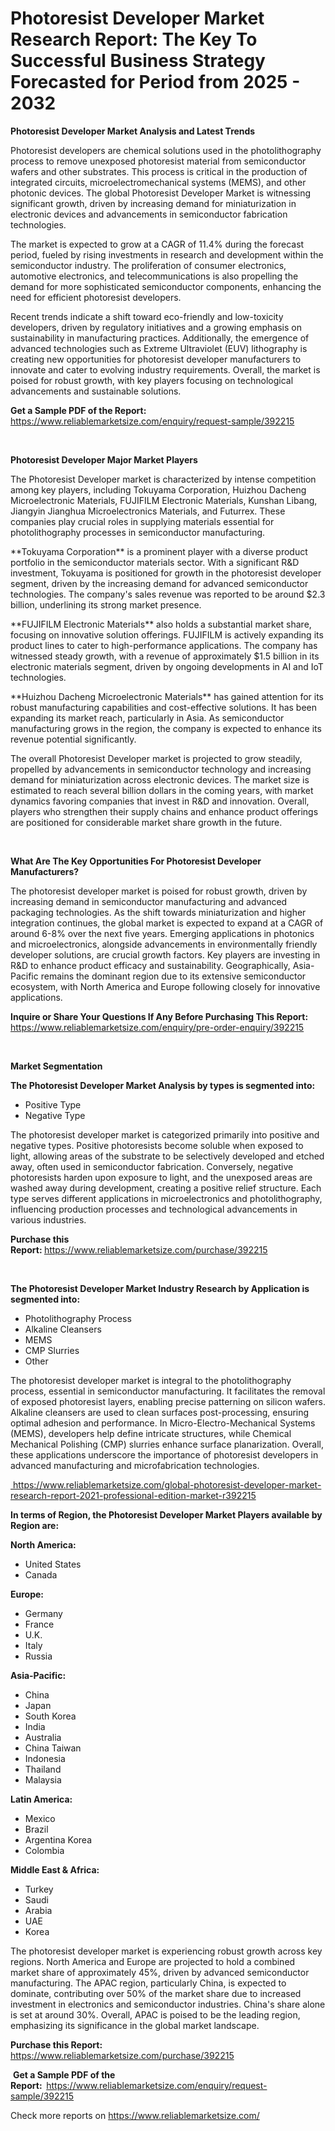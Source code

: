 <p><h1>Photoresist Developer Market Research Report: The Key To Successful Business Strategy Forecasted for Period from 2025 - 2032</h1></p><p><strong>Photoresist Developer Market Analysis and Latest Trends</strong></p>
<p><p>Photoresist developers are chemical solutions used in the photolithography process to remove unexposed photoresist material from semiconductor wafers and other substrates. This process is critical in the production of integrated circuits, microelectromechanical systems (MEMS), and other photonic devices. The global Photoresist Developer Market is witnessing significant growth, driven by increasing demand for miniaturization in electronic devices and advancements in semiconductor fabrication technologies.</p><p>The market is expected to grow at a CAGR of 11.4% during the forecast period, fueled by rising investments in research and development within the semiconductor industry. The proliferation of consumer electronics, automotive electronics, and telecommunications is also propelling the demand for more sophisticated semiconductor components, enhancing the need for efficient photoresist developers.</p><p>Recent trends indicate a shift toward eco-friendly and low-toxicity developers, driven by regulatory initiatives and a growing emphasis on sustainability in manufacturing practices. Additionally, the emergence of advanced technologies such as Extreme Ultraviolet (EUV) lithography is creating new opportunities for photoresist developer manufacturers to innovate and cater to evolving industry requirements. Overall, the market is poised for robust growth, with key players focusing on technological advancements and sustainable solutions.</p></p>
<p><strong>Get a Sample PDF of the Report:&nbsp;</strong> <a href="https://www.reliablemarketsize.com/enquiry/request-sample/392215?utm_campaign=2281&utm_medium=2&utm_source=Github&utm_content=ia&utm_term=29032025&utm_id=photoresist-developer">https://www.reliablemarketsize.com/enquiry/request-sample/392215</a></p>
<p>&nbsp;</p>
<p><strong>Photoresist Developer Major Market Players</strong></p>
<p><p>The Photoresist Developer market is characterized by intense competition among key players, including Tokuyama Corporation, Huizhou Dacheng Microelectronic Materials, FUJIFILM Electronic Materials, Kunshan Libang, Jiangyin Jianghua Microelectronics Materials, and Futurrex. These companies play crucial roles in supplying materials essential for photolithography processes in semiconductor manufacturing.</p><p>**Tokuyama Corporation** is a prominent player with a diverse product portfolio in the semiconductor materials sector. With a significant R&D investment, Tokuyama is positioned for growth in the photoresist developer segment, driven by the increasing demand for advanced semiconductor technologies. The company's sales revenue was reported to be around $2.3 billion, underlining its strong market presence.</p><p>**FUJIFILM Electronic Materials** also holds a substantial market share, focusing on innovative solution offerings. FUJIFILM is actively expanding its product lines to cater to high-performance applications. The company has witnessed steady growth, with a revenue of approximately $1.5 billion in its electronic materials segment, driven by ongoing developments in AI and IoT technologies.</p><p>**Huizhou Dacheng Microelectronic Materials** has gained attention for its robust manufacturing capabilities and cost-effective solutions. It has been expanding its market reach, particularly in Asia. As semiconductor manufacturing grows in the region, the company is expected to enhance its revenue potential significantly.</p><p>The overall Photoresist Developer market is projected to grow steadily, propelled by advancements in semiconductor technology and increasing demand for miniaturization across electronic devices. The market size is estimated to reach several billion dollars in the coming years, with market dynamics favoring companies that invest in R&D and innovation. Overall, players who strengthen their supply chains and enhance product offerings are positioned for considerable market share growth in the future.</p></p>
<p>&nbsp;</p>
<p><strong>What Are The Key Opportunities For Photoresist Developer Manufacturers?</strong></p>
<p><p>The photoresist developer market is poised for robust growth, driven by increasing demand in semiconductor manufacturing and advanced packaging technologies. As the shift towards miniaturization and higher integration continues, the global market is expected to expand at a CAGR of around 6-8% over the next five years. Emerging applications in photonics and microelectronics, alongside advancements in environmentally friendly developer solutions, are crucial growth factors. Key players are investing in R&D to enhance product efficacy and sustainability. Geographically, Asia-Pacific remains the dominant region due to its extensive semiconductor ecosystem, with North America and Europe following closely for innovative applications.</p></p>
<p><strong>Inquire or Share Your Questions If Any Before Purchasing This Report:</strong> <a href="https://www.reliablemarketsize.com/enquiry/pre-order-enquiry/392215?utm_campaign=2281&utm_medium=2&utm_source=Github&utm_content=ia&utm_term=29032025&utm_id=photoresist-developer">https://www.reliablemarketsize.com/enquiry/pre-order-enquiry/392215</a></p>
<p>&nbsp;</p>
<p><strong>Market Segmentation</strong></p>
<p><strong>The Photoresist Developer Market Analysis by types is segmented into:</strong></p>
<p><ul><li>Positive Type</li><li>Negative Type</li></ul></p>
<p><p>The photoresist developer market is categorized primarily into positive and negative types. Positive photoresists become soluble when exposed to light, allowing areas of the substrate to be selectively developed and etched away, often used in semiconductor fabrication. Conversely, negative photoresists harden upon exposure to light, and the unexposed areas are washed away during development, creating a positive relief structure. Each type serves different applications in microelectronics and photolithography, influencing production processes and technological advancements in various industries.</p></p>
<p><strong>Purchase this Report:&nbsp;</strong><a href="https://www.reliablemarketsize.com/purchase/392215?utm_campaign=2281&utm_medium=2&utm_source=Github&utm_content=ia&utm_term=29032025&utm_id=photoresist-developer">https://www.reliablemarketsize.com/purchase/392215</a></p>
<p>&nbsp;</p>
<p><strong>The Photoresist Developer Market Industry Research by Application is segmented into:</strong></p>
<p><ul><li>Photolithography Process</li><li>Alkaline Cleansers</li><li>MEMS</li><li>CMP Slurries</li><li>Other</li></ul></p>
<p><p>The photoresist developer market is integral to the photolithography process, essential in semiconductor manufacturing. It facilitates the removal of exposed photoresist layers, enabling precise patterning on silicon wafers. Alkaline cleansers are used to clean surfaces post-processing, ensuring optimal adhesion and performance. In Micro-Electro-Mechanical Systems (MEMS), developers help define intricate structures, while Chemical Mechanical Polishing (CMP) slurries enhance surface planarization. Overall, these applications underscore the importance of photoresist developers in advanced manufacturing and microfabrication technologies.</p></p>
<p><a href="https://www.reliablemarketsize.com/global-photoresist-developer-market-research-report-2021-professional-edition-market-r392215?utm_campaign=2281&utm_medium=2&utm_source=Github&utm_content=ia&utm_term=29032025&utm_id=photoresist-developer">&nbsp;https://www.reliablemarketsize.com/global-photoresist-developer-market-research-report-2021-professional-edition-market-r392215</a></p>
<p><strong>In terms of Region, the Photoresist Developer Market Players available by Region are:</strong></p>
<p>
    <p> <strong> North America: </strong>
        <ul>
            <li>United States</li>
            <li>Canada</li>
        </ul>
        </p> 
    <p> <strong> Europe: </strong>
        <ul>
            <li>Germany</li>
            <li>France</li>
            <li>U.K.</li>
            <li>Italy</li>
            <li>Russia</li>
        </ul>
        </p> 
    <p> <strong> Asia-Pacific: </strong>
        <ul>
            <li>China</li>
            <li>Japan</li>
            <li>South Korea</li>
            <li>India</li>
            <li>Australia</li>
            <li>China Taiwan</li>
            <li>Indonesia</li>
            <li>Thailand</li>
            <li>Malaysia</li>
        </ul>
        </p> 
    <p> <strong> Latin America: </strong>
        <ul>
            <li>Mexico</li>
            <li>Brazil</li>
            <li>Argentina Korea</li>
            <li>Colombia</li>
        </ul>
        </p> 
    <p> <strong> Middle East & Africa: </strong>
        <ul>
            <li>Turkey</li>
            <li>Saudi</li>
            <li>Arabia</li>
            <li>UAE</li>
            <li>Korea</li>
        </ul>
    </p>
    </p>
<p><p>The photoresist developer market is experiencing robust growth across key regions. North America and Europe are projected to hold a combined market share of approximately 45%, driven by advanced semiconductor manufacturing. The APAC region, particularly China, is expected to dominate, contributing over 50% of the market share due to increased investment in electronics and semiconductor industries. China's share alone is set at around 30%. Overall, APAC is poised to be the leading region, emphasizing its significance in the global market landscape.</p></p>
<p><strong>Purchase this Report: </strong><a href="https://www.reliablemarketsize.com/purchase/392215?utm_campaign=2281&utm_medium=2&utm_source=Github&utm_content=ia&utm_term=29032025&utm_id=photoresist-developer">https://www.reliablemarketsize.com/purchase/392215</a></p>
<p>&nbsp;<strong>Get a Sample PDF of the Report:&nbsp;&nbsp;</strong><a href="https://www.reliablemarketsize.com/enquiry/request-sample/392215?utm_campaign=2281&utm_medium=2&utm_source=Github&utm_content=ia&utm_term=29032025&utm_id=photoresist-developer">https://www.reliablemarketsize.com/enquiry/request-sample/392215</a></p>
<p><strong></strong></p>
<p>Check more reports on <a href="https://www.reliablemarketsize.com/?utm_campaign=2281&utm_medium=2&utm_source=Github&utm_content=ia&utm_term=29032025&utm_id=photoresist-developer">https://www.reliablemarketsize.com/</a></p>